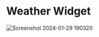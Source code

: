 # Weather Widget
![Screenshot 2024-01-29 190320](https://github.com/vikas-kumar-7801/Weather-widget/assets/138841388/c55ea0e4-addb-4c35-b433-12df554af7e3)
